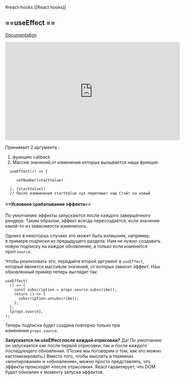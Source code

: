 #react-hooks [[React hooks]]

## ==useEffect ==
[Documentation](https://ru.reactjs.org/docs/hooks-reference.html#useeffect)

<iframe width="560" height="315" src="https://www.youtube.com/embed/IGdBFYLQQHs" title="YouTube video player" frameborder="0" allow="accelerometer; autoplay; clipboard-write; encrypted-media; gyroscope; picture-in-picture" allowfullscreen></iframe>


Принимает 2 аргумента :
1. функцию callback
2. Массив значений,от изминения которых вызывается наша функция. 

```tsx
  useEffect(() => {

     setNumber(startValue)

  }, [startValue]) 
  // После измиинения startValue хук перепишет наш Стэйт на новый
```

####  ==Условное срабатывание эффекта==

По умолчанию эффекты запускаются после каждого завершённого рендера. Таким образом, эффект всегда пересоздаётся, если значение какой-то из зависимости изменилось.

Однако в некоторых случаях это может быть излишним, например, в примере подписки из предыдущего раздела. Нам не нужно создавать новую подписку на каждое обновление, а только если изменился проп `source`.

Чтобы реализовать это, передайте второй аргумент в `useEffect`, который является массивом значений, от которых зависит эффект. Наш обновлённый пример теперь выглядит так:

``` tsx
useEffect(
  () => {
    const subscription = props.source.subscribe();
    return () => {
      subscription.unsubscribe();
    };
  },
  [props.source],
);
```

Теперь подписка будет создана повторно только при изменении `props.source`.



**Запускается ли useEffect после каждой отрисовки?** Да! По умолчанию он запускается как после первой отрисовки, так и после каждого последующего обновления. (Позже мы поговорим о том, как это можно кастомизировать.) Вместо того, чтобы мыслить в терминах «монтирования» и «обновления», можно просто представлять, что эффекты происходят «после отрисовки». React гарантирует, что DOM будет обновлен к моменту запуска эффектов.


